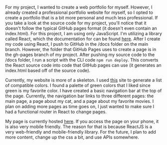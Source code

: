 For my project, I wanted to create a web portfolio for myself. However, I already created a professional portfolio website for myself, so I opted to create a portfolio that is a bit more personal and much less professional. If you take a look at the source code for my project, you'll notice that it doesn't follow the typical GitHub pages format (it doesn't even contain an index.html). For this project, I am using only JavaScript. I'm utilizing a library called React, which the documentation for can be found [here](https://reactjs.org). After I create my code using React, I push to GitHub in the /docs folder on the main branch. However, the folder that GitHub Pages uses to create a page is in the gh-pages branch of my project. After pushing my source code to the /docs folder, I run a script with the CLI code `npm run deploy`. This converts the React source code into code that GitHub pages can use (it generates an index.html based off of the source code).

Currently, my website is more of a skeleton. I used [this](https://coolors.co/) site to generate a list of compatible colors. I found a palette of green colors that I liked since green is my favorite color. I have created a basic navigation bar at the top of the page. Currently, the navigation bar links to three different pages: the main page, a page about my cat, and a page about my favorite movies. I plan on adding more pages as time goes on, I just wanted to make sure I had a functional router in React to change pages. 

My page is currently hosted [here](https://kylemaxwell1224.github.io/website-portfolio-2020fall/#/). If you access the page on your phone, it is also very mobile friendly. The reason for that is because ReactJS is a very web-friendly and mobile-friendly library. For the future, I plan to add more content, change up the css a bit, and use APIs somewhere.
